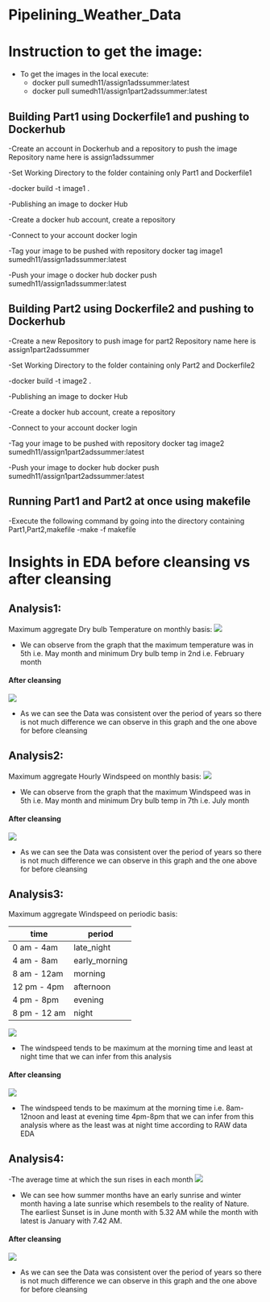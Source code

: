 # Pipelining_Weather_Data
# Instruction to get the image:

- To get the images in the local execute: 
   - docker pull sumedh11/assign1adssummer:latest
   - docker pull sumedh11/assign1part2adssummer:latest
   
## Building Part1 using Dockerfile1 and pushing to Dockerhub 

-Create an account in Dockerhub and a repository to push the image
 Repository name here is assign1adssummer

-Set Working Directory to the folder containing only  Part1 and Dockerfile1

-docker build -t image1 .

-Publishing an image to docker Hub

-Create a docker hub account, create a repository

-Connect to your account
docker login

-Tag your image to be pushed with repository
docker tag image1 sumedh11/assign1adssummer:latest

-Push your image o docker hub
docker push sumedh11/assign1adssummer:latest

## Building Part2 using Dockerfile2 and pushing to Dockerhub 

-Create a new Repository to push image for part2
 Repository name here is assign1part2adssummer

-Set Working Directory to the folder containing only  Part2 and Dockerfile2

-docker build -t image2 .

-Publishing an image to docker Hub

-Create a docker hub account, create a repository

-Connect to your account
docker login

-Tag your image to be pushed with repository
docker tag image2 sumedh11/assign1part2adssummer:latest

-Push your image to docker hub
docker push sumedh11/assign1part2adssummer:latest

## Running Part1 and Part2 at once using makefile
-Execute the following command by going into the directory containing Part1,Part2,makefile
-make -f makefile


# Insights in EDA before cleansing vs after cleansing

## Analysis1:
Maximum aggregate Dry bulb Temperature on monthly basis:
<img src="Graphs/Capture.PNG">

- We can observe from the graph that the maximum temperature was in 5th i.e. May month and minimum Dry bulb temp in 2nd i.e. February month
#### After cleansing
<img src="Graphs/Click.PNG">

- As we can see the Data was consistent over the period of years so there is not much difference we can observe in this graph and the one above for before cleansing

## Analysis2:
Maximum aggregate Hourly Windspeed on monthly basis:
<img src="Graphs/Capture1.PNG">

- We can observe from the graph that the maximum Windspeed was in 5th i.e. May month and minimum Dry bulb temp in 7th i.e. July month
#### After cleansing
<img src="Graphs/Click2.PNG">

- As we can see the Data was consistent over the period of years so there is not much difference we can observe in this graph and the one above for before cleansing

## Analysis3:
Maximum aggregate Windspeed on periodic basis:

time          | period
------------- | -------------
0 am - 4am    | late_night
4 am - 8am    | early_morning
8 am - 12am   | morning
12 pm - 4pm   | afternoon
4 pm - 8pm    | evening
8 pm - 12 am  | night

<img src="Graphs/Capture2.PNG">

- The windspeed tends to be maximum at the morning time and least at night time that we can infer from this analysis

#### After cleansing
<img src="Graphs/Click3.PNG">

- The windspeed tends to be maximum at the morning time i.e. 8am-12noon and least at evening time 4pm-8pm that we can infer from this analysis where as the least was at night time according to RAW data EDA

## Analysis4:
-The average time at which the sun rises in each month
<img src="Graphs/Capture3.PNG">

- We can see how summer months have an early sunrise and winter month having a late sunrise which resembels to the reality of Nature. The earliest Sunset is in June month with 5.32 AM while the month with latest is January with 7.42 AM.
#### After cleansing
<img src="Graphs/Click4.PNG">

- As we can see the Data was consistent over the period of years so there is not much difference we can observe in this graph and the one above for before cleansing



